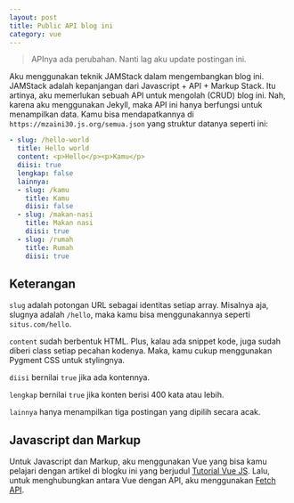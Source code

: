 ```yaml
--- 
layout: post
title: Public API blog ini
category: vue
--- 
```


> APInya ada perubahan. Nanti lag aku update postingan ini.

Aku menggunakan teknik JAMStack dalam mengembangkan blog ini. JAMStack adalah kepanjangan dari Javascript + API + Markup Stack. Itu artinya, aku memerlukan sebuah API untuk mengolah (CRUD) blog ini. Nah, karena aku menggunakan Jekyll, maka API ini hanya berfungsi untuk menampilkan data. Kamu bisa mendapatkannya di `https://mzaini30.js.org/semua.json` yang struktur datanya seperti ini:

```yaml
- slug: /hello-world
  title: Hello world 
  content: <p>Hello</p><p>Kamu</p>
  diisi: true
  lengkap: false
  lainnya:
  - slug: /kamu 
    title: Kamu
    diisi: false
  - slug: /makan-nasi
    title: Makan nasi 
    diisi: true
  - slug: /rumah
    title: Rumah 
    diisi: true
```

## Keterangan

`slug` adalah potongan URL sebagai identitas setiap array. Misalnya aja, slugnya adalah `/hello`, maka kamu bisa menggunakannya seperti `situs.com/hello`.

`content` sudah berbentuk HTML. Plus, kalau ada snippet kode, juga sudah diberi class setiap pecahan kodenya. Maka, kamu cukup menggunakan Pygment CSS untuk stylingnya.

`diisi` bernilai `true` jika ada kontennya.

`lengkap` bernilai `true` jika konten berisi 400 kata atau lebih.

`lainnya` hanya menampilkan tiga postingan yang dipilih secara acak.

## Javascript dan Markup

Untuk Javascript dan Markup, aku menggunakan Vue yang bisa kamu pelajari dengan artikel di blogku ini yang berjudul [Tutorial Vue JS](/tutorial-vue-js). Lalu, untuk menghubungkan antara Vue dengan API, aku menggunakan [Fetch API](/fetch).